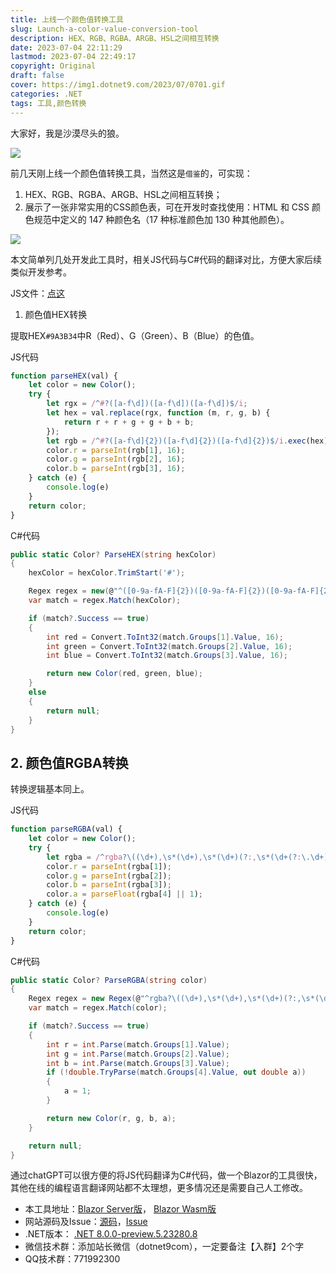 ```yaml
---
title: 上线一个颜色值转换工具
slug: Launch-a-color-value-conversion-tool
description: HEX、RGB、RGBA、ARGB、HSL之间相互转换
date: 2023-07-04 22:11:29
lastmod: 2023-07-04 22:49:17
copyright: Original
draft: false
cover: https://img1.dotnet9.com/2023/07/0701.gif
categories: .NET
tags: 工具,颜色转换
---
```


大家好，我是沙漠尽头的狼。

![](https://img1.dotnet9.com/2023/07/0701.gif)

前几天刚上线一个颜色值转换工具，当然这是`借鉴`的，可实现：

1. HEX、RGB、RGBA、ARGB、HSL之间相互转换；
2. 展示了一张非常实用的CSS颜色表，可在开发时查找使用：HTML 和 CSS 颜色规范中定义的 147 种颜色名（17 种标准颜色加 130 种其他颜色）。

![](https://img1.dotnet9.com/2023/07/0702.png)

本文简单列几处开发此工具时，相关JS代码与C#代码的翻译对比，方便大家后续类似开发参考。

JS文件：[点这](https://sunpma.com/other/rgb/color_convert.js)

1. 颜色值HEX转换

提取HEX`#9A3B34`中R（Red）、G（Green）、B（Blue）的色值。

JS代码

```js
function parseHEX(val) {
    let color = new Color();
    try {
        let rgx = /^#?([a-f\d])([a-f\d])([a-f\d])$/i;
        let hex = val.replace(rgx, function (m, r, g, b) {
            return r + r + g + g + b + b;
        });
        let rgb = /^#?([a-f\d]{2})([a-f\d]{2})([a-f\d]{2})$/i.exec(hex);
        color.r = parseInt(rgb[1], 16);
        color.g = parseInt(rgb[2], 16);
        color.b = parseInt(rgb[3], 16);
    } catch (e) {
        console.log(e)
    }
    return color;
}
```

C#代码

```csharp
public static Color? ParseHEX(string hexColor)
{
    hexColor = hexColor.TrimStart('#');

    Regex regex = new(@"^([0-9a-fA-F]{2})([0-9a-fA-F]{2})([0-9a-fA-F]{2})$");
    var match = regex.Match(hexColor);

    if (match?.Success == true)
    {
        int red = Convert.ToInt32(match.Groups[1].Value, 16);
        int green = Convert.ToInt32(match.Groups[2].Value, 16);
        int blue = Convert.ToInt32(match.Groups[3].Value, 16);

        return new Color(red, green, blue);
    }
    else
    {
        return null;
    }
}
```

## 2. 颜色值RGBA转换

转换逻辑基本同上。

JS代码

```js
function parseRGBA(val) {
    let color = new Color();
    try {
        let rgba = /^rgba?\((\d+),\s*(\d+),\s*(\d+)(?:,\s*(\d+(?:\.\d+)?))?\)$/.exec(val);
        color.r = parseInt(rgba[1]);
        color.g = parseInt(rgba[2]);
        color.b = parseInt(rgba[3]);
        color.a = parseFloat(rgba[4] || 1);
    } catch (e) {
        console.log(e)
    }
    return color;
}
```

C#代码

```csharp
public static Color? ParseRGBA(string color)
{
    Regex regex = new Regex(@"^rgba?\((\d+),\s*(\d+),\s*(\d+)(?:,\s*(\d+(?:\.\d+)?))?\)$");
    var match = regex.Match(color);

    if (match?.Success == true)
    {
        int r = int.Parse(match.Groups[1].Value);
        int g = int.Parse(match.Groups[2].Value);
        int b = int.Parse(match.Groups[3].Value);
        if (!double.TryParse(match.Groups[4].Value, out double a))
        {
            a = 1;
        }

        return new Color(r, g, b, a);
    }

    return null;
}
```

通过chatGPT可以很方便的将JS代码翻译为C#代码，做一个Blazor的工具很快，其他在线的编程语言翻译网站都不太理想，更多情况还是需要自己人工修改。

- 本工具地址：[Blazor Server版](https://dotonet9.com/tools/rgb)， [Blazor Wasm版](https://dotnetools.com/tools/rgb)
- 网站源码及Issue：[源码](https://github.com/dotnet9/Dotnet9)，[Issue](https://github.com/dotnet9/Dotnet9/issues)
- .NET版本： [.NET 8.0.0-preview.5.23280.8](https://dotnet.microsoft.com/zh-cn/download/dotnet/8.0)
- 微信技术群：添加站长微信（dotnet9com），一定要备注【入群】2个字
- QQ技术群：771992300